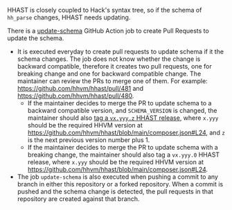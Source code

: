 HHAST is closely coupled to Hack's syntax tree, so if the schema of `hh_parse` changes, HHAST needs updating.

There is a [update-schema](https://github.com/hhvm/hhast/blob/27318055fd122777e8279c673ee2d578d32cbc03/.github/workflows/build-and-test.yml#L45) GitHub Action job to create Pull Requests to update the schema. 

- It is executed everyday to create pull requests to update schema if it the schema changes. The job does not know whether the change is backward compatible, therefore it creates two pull requests, one for breaking change and one for backward compatible change. The maintainer can review the PRs to merge one of them. For example: https://github.com/hhvm/hhast/pull/481 and https://github.com/hhvm/hhast/pull/480.
  - If the maintainer decides to merge the PR to update schema to a backward compatible version, and `SCHEMA_VERSION` is changed, the maintainer should also [tag a `vx.yyy.z` HHAST release](https://github.com/hhvm/hhast/releases/new), where `x.yyy` should be the required HHVM version at https://github.com/hhvm/hhast/blob/main/composer.json#L24, and `z` is the next previous version number plus 1.
  - If the maintainer decides to merge the PR to update schema with a breaking change, the maintainer should also tag a `vx.yyy.0` HHAST release, where `x.yyy` should be the required HHVM version at https://github.com/hhvm/hhast/blob/main/composer.json#L24.
- The job `update-schema` is also executed when pushing a commit to any branch in either this repository or a forked repository. When a commit is pushed and the schema change is detected, the pull requests in that repository are created against that branch.
